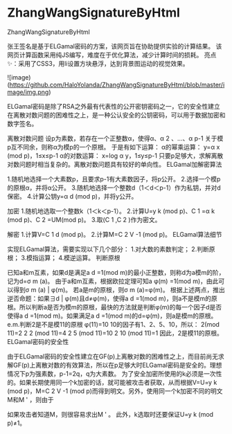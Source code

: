 # ZhangWangSignatureByHtml
ZhangWangSignatureByHtml

张王签名是基于ELGamal密码的方案，该网页旨在协助提供实验的计算结果。
该网页计算函数采用纯JS编写，难度在于优化算法，减少计算时间的损耗。
亮点✨：采用了CSS3，用li设置方块悬浮，达到背景图运动的视觉效果。


![image)(https://github.com/HaloYolanda/ZhangWangSignatureByHtml/blob/master/image/img.png)

ELGamal密码是除了RSA之外最有代表性的公开密钥密码之一，它的安全性建立在离散对数问题的困难性之上，是一种公认安全的公钥密码，可以用于数据加密和数字签名。

离散对数问题
设p为素数，若存在一个正整数α，使得α、α 2 、...、α p-1 关于模p互不同余，则称α为模p的一个原根。 于是有如下运算：
α的幂乘运算：
y=α x (mod p)，1≤x≤p-1
α的对数运算：
x=log α y，1≤y≤p-1
只要p足够大，求解离散对数问题时相当复杂的。离散对数问题具有较好的单向性。
ELGamal加解密算法

1.随机地选择一个大素数p，且要求p-1有大素数因子，将p公开。
2.选择一个模p的原根α，并将α公开。
3.随机地选择一个整数d（1＜d＜p-1）作为私钥，并对d保密。
4.计算公钥y=α d (mod p)，并将y公开。

加密
1.随机地选取一个整数k（1＜k＜p-1）。
2.计算U=y k (mod p)、C 1 =α k (mod p)、C 2 =UM(mod p)。
3.取(C 1 ,C 2 )作为密文。

解密
1.计算V=C 1 d (mod p)。
2.计算M=C 2 V -1 (mod p)。
ELGamal算法细节

实现ELGamal算法，需要实现以下几个部分：
1.对大数的素数判定；
2.判断原根；
3.模指运算；
4.模逆运算。
判断原根

已知a和m互素，如果d是满足a d =1(mod m)的最小正整数，则称d为a模m的阶，记为d=σ m (a)。 由于a和m互素，根据欧拉定理可知a φ(m) =1(mod m)，由此可以得到σ m (a) | φ(m)。
若a是m的原根，则σ m (a)=φ(m)。
根据上述两点，推出逆否命题：如果∃d | φ(m)且d≠φ(m)，使得a d =1(mod m)，则a不是模m的原根。所以判断a是否为模m的原根，最快的方法就是判断φ(m)的每一个因子d是否使得a d =1(mod m)。如果满足a d =1(mod m)的d=φ(m)，则a是模m的原根。
e.m.判断2是不是模11的原根
φ(11)=10
10的因子有1、2、5、10，所以：
2(mod 11)=2
2 2 (mod 11)=4
2 5 (mod 11)=10
2 10 (mod 11)=1
因此，2是模11的原根。
ELGamal密码的安全性

由于ELGamal密码的安全性建立在GF(p)上离散对数的困难性之上，而目前尚无求解GF(p)上离散对数的有效算法，所以在p足够大时ELGamal密码是安全的。理想情况下p为强素数，p-1=2q，q为大素数。
为了安全加密所使用的k必须是一次性的。如果长期使用同一个k加密的话，就可能被攻击者获取，从而根据V=U=y k (mod p)，M=C 2 V -1 (mod p)而得到明文。另外，使用同一个k加密不同的明文M和M ' ，则由于
 
如果攻击者知道M，则很容易求出M ' 。 此外，k选取时还要保证U=y k (mod p)≠1。
